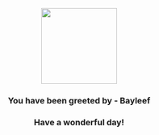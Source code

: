 <p align="center">
    <img src="https://raw.githubusercontent.com/PokeAPI/sprites/master/sprites/pokemon/153.png" width="150" height="150">
</p>
<h3 align="center">You have been greeted by - <b>Bayleef</b></h3>
<h3 align="center">Have a wonderful day!</h3>
